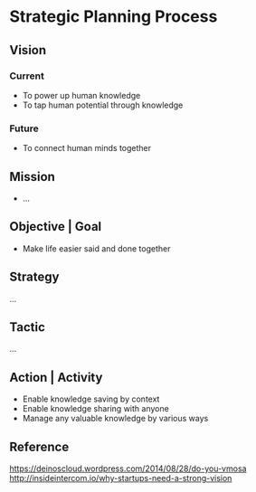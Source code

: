 Strategic Planning Process
==========================

Vision
------

### Current

+ To power up human knowledge
+ To tap human potential through knowledge

### Future

+ To connect human minds together

Mission
-------

+ ...

Objective | Goal
----------------

+ Make life easier said and done together

Strategy
--------

...

Tactic
------

...

Action | Activity
-----------------

+ Enable knowledge saving by context
+ Enable knowledge sharing with anyone
+ Manage any valuable knowledge by various ways

Reference
---------

https://deinoscloud.wordpress.com/2014/08/28/do-you-vmosa
http://insideintercom.io/why-startups-need-a-strong-vision

